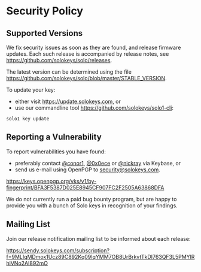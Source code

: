 # Security Policy

## Supported Versions

We fix security issues as soon as they are found, and release firmware updates.
Each such release is accompanied by release notes, see <https://github.com/solokeys/solo/releases>.

The latest version can be determined using the file <https://github.com/solokeys/solo/blob/master/STABLE_VERSION>.

To update your key:
- either visit <https://update.solokeys.com>, or
- use our commandline tool <https://github.com/solokeys/solo1-cli>:
```
solo1 key update
```

## Reporting a Vulnerability

To report vulnerabilities you have found:

- preferably contact [@conor1](https://keybase.io/conor1), [@0x0ece](https://keybase.io/0x0ece) or [@nickray](https://keybase.io/nickray) via Keybase, or
- send us e-mail using OpenPGP to [security@solokeys.com](mailto:security@solokeys.com).

<https://keys.openpgp.org/vks/v1/by-fingerprint/BFA3F5387D025E8945CF907FC2F2505A63868DFA>

We do not currently run a paid bug bounty program, but are happy to provide you with a bunch of Solo keys in recognition of your findings.

## Mailing List

Join our release notification mailing list to be informed about each release:

https://sendy.solokeys.com/subscription?f=9MLIqMDmox1Ucz89C892Kq09IqYMM7OB8UrBrkvtTkDI763QF3L5PMYlRhlVNo2AI892mO
